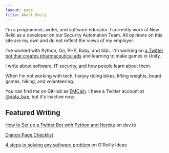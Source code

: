 ```yaml
---
layout: page
title: About Emily
---
```



I'm a programmer, writer, and software educator. I currently work at New Relic
as a developer on our Security Automation Team. All opinions on this site are my
 own and do not reflect the views of my employer.

I've worked with Python, Go, PHP, Ruby, and SQL. I'm working on [a Twitter bot that creates pharmaceutical ads](https://www.twitter.com/AskYrDoctorABot) and learning to make games in Unity.

I write about software, IT security, and how people learn about them.

When I'm not working with tech, I enjoy riding bikes, lifting weights, board games, hiking, and volunteering.

You can find me on GitHub as [EMCain](https://www.github.com/emcain). I have a
Twitter account at [@data_bae](https://www.twitter.com/), but it's inactive now.

## Featured Writing

[How to Set up a Twitter Bot with Python and Heroku](https://dev.to/emcain/how-to-set-up-a-twitter-bot-with-python-and-heroku-1n39) on dev.to

[Django Page Checklist](/django-page-checklist/)

[4 steps to solving any software problem](https://www.oreilly.com/ideas/4-steps-to-solving-any-software-problem) on O'Reilly Ideas
